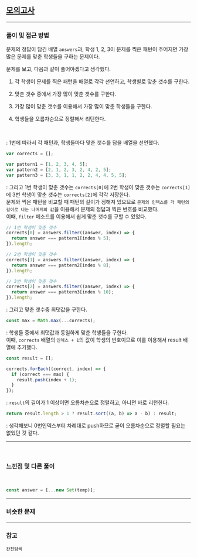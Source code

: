 ## [모의고사](https://programmers.co.kr/learn/courses/30/lessons/42840)

---

### 풀이 및 접근 방법

문제의 정답이 담긴 배열 `answers`과, 학생 1, 2, 3이 문제를 찍은 패턴이 주어지면 가장 많은 문제를 맞춘 학생들을 구하는 문제이다.

문제를 보고, 다음과 같이 풀어야겠다고 생각했다.

1. 각 학생이 문제를 찍은 패턴을 배열로 각각 선언하고, 학생별로 맞춘 갯수를 구한다.

2. 맞춘 갯수 중에서 가장 많이 맞춘 갯수를 구한다.

3. 가장 많이 맞춘 갯수를 이용해서 가장 많이 맞춘 학생들을 구한다.

4. 학생들을 오름차순으로 정렬해서 리턴한다.

<br>

: 1번에 따라서 각 패턴과, 학생들마다 맞춘 갯수를 담을 배열을 선언했다.

```javascript
var corrects = [];

var pattern1 = [1, 2, 3, 4, 5];
var pattern2 = [2, 1, 2, 3, 2, 4, 2, 5];
var pattern3 = [3, 3, 1, 1, 2, 2, 4, 4, 5, 5];
```

: 그리고 1번 학생이 맞춘 갯수는 `corrects[0]`에 2번 학생이 맞춘 갯수는 `corrects[1]`에 3번 학생이 맞춘 갯수는 `corrects[2]`에 각각 저장한다.<br>
문제와 찍은 패턴을 비교할 때 패턴의 길이가 정해져 있으므로 `문제의 인덱스를 각 패턴의 길이로 나눈 나머지의 값`을 이용해서 문제의 정답과 찍은 번호를 비교했다.<br>
이때, `filter` 메소드를 이용해서 쉽게 맞춘 갯수를 구할 수 있었다.

```javascript
// 1번 학생이 맞춘 갯수
corrects[0] = answers.filter((answer, index) => {
  return answer === pattern1[index % 5];
}).length;

// 2번 학생이 맞춘 갯수
corrects[1] = answers.filter((answer, index) => {
  return answer === pattern2[index % 8];
}).length;

// 3번 학생이 맞춘 갯수
corrects[2] = answers.filter((answer, index) => {
  return answer === pattern3[index % 10];
}).length;
```

: 그리고 맞춘 갯수중 최댓값을 구한다.<br>

```javascript
const max = Math.max(...corrects);
```

: 학생들 중에서 최댓값과 동일하게 맞춘 학생들을 구한다.<br>
이때, `corrects` 배열의 `인덱스 + 1`의 값이 학생의 번호이므로 이를 이용해서 result 배열에 추가했다.<br>

```javascript
const result = [];

corrects.forEach((correct, index) => {
  if (correct === max) {
    result.push(index + 1);
  }
});
```

: `result`의 길이가 1 이상이면 오름차순으로 정렬하고, 아니면 바로 리턴한다.<br>

```javascript
return result.length > 1 ? result.sort((a, b) => a - b) : result;
```

: 생각해보니 0번인덱스부터 차례대로 push하므로 굳이 오름차순으로 정렬할 필요는 없었던 것 같다.

---

<br>

### 느낀점 및 다른 풀이

<br>

```javascript
const answer = [...new Set(temp)];
```

---

### 비슷한 문제

---

### 참고

`완전탐색`
